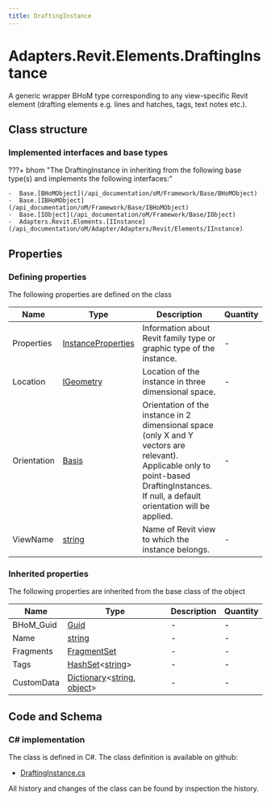 ```yaml
---
title: DraftingInstance
---
```


# Adapters.Revit.Elements.DraftingInstance

A generic wrapper BHoM type corresponding to any view-specific Revit element (drafting elements e.g. lines and hatches, tags, text notes etc.).

## Class structure

### Implemented interfaces and base types

???+ bhom "The DraftingInstance in inheriting from the following base type(s) and implements the following interfaces:"

    -  Base.[BHoMObject](/api_documentation/oM/Framework/Base/BHoMObject)
    -  Base.[IBHoMObject](/api_documentation/oM/Framework/Base/IBHoMObject)
    -  Base.[IObject](/api_documentation/oM/Framework/Base/IObject)
    -  Adapters.Revit.Elements.[IInstance](/api_documentation/oM/Adapter/Adapters/Revit/Elements/IInstance)


## Properties



### Defining properties

The following properties are defined on the class

| Name             | Type             | Description      | Quantity         |
|------------------|------------------|------------------|------------------|
| Properties | [InstanceProperties](/api_documentation/oM/Adapter/Adapters/Revit/Properties/InstanceProperties) | Information about Revit family type or graphic type of the instance. | - |
| Location | [IGeometry](/api_documentation/oM/Dimensional/Geometry/IGeometry) | Location of the instance in three dimensional space. | - |
| Orientation | [Basis](/api_documentation/oM/Dimensional/Geometry/Basis) | Orientation of the instance in 2 dimensional space (only X and Y vectors are relevant). Applicable only to point-based DraftingInstances. If null, a default orientation will be applied. | - |
| ViewName | [string](https://learn.microsoft.com/en-us/dotnet/api/System.String?view=netstandard-2.0) | Name of Revit view to which the instance belongs. | - |


### Inherited properties
The following properties are inherited from the base class of the object

| Name             | Type             | Description      | Quantity         |
|------------------|------------------|------------------|------------------|
| BHoM_Guid | [Guid](https://learn.microsoft.com/en-us/dotnet/api/System.Guid?view=netstandard-2.0) | - | - |
| Name | [string](https://learn.microsoft.com/en-us/dotnet/api/System.String?view=netstandard-2.0) | - | - |
| Fragments | [FragmentSet](/api_documentation/oM/Framework/Base/FragmentSet) | - | - |
| Tags | [HashSet](https://learn.microsoft.com/en-us/dotnet/api/System.Collections.Generic.HashSet-1?view=netstandard-2.0)&lt;[string](https://learn.microsoft.com/en-us/dotnet/api/System.String?view=netstandard-2.0)&gt; | - | - |
| CustomData | [Dictionary](https://learn.microsoft.com/en-us/dotnet/api/System.Collections.Generic.Dictionary-2?view=netstandard-2.0)&lt;[string](https://learn.microsoft.com/en-us/dotnet/api/System.String?view=netstandard-2.0), [object](https://learn.microsoft.com/en-us/dotnet/api/System.Object?view=netstandard-2.0)&gt; | - | - |


## Code and Schema

### C# implementation

The class is defined in C#. The class definition is available on github:

- [DraftingInstance.cs](https://github.com/BHoM/Revit_Toolkit/blob/develop/Revit_oM/Elements/DraftingInstance.cs)

All history and changes of the class can be found by inspection the history.
